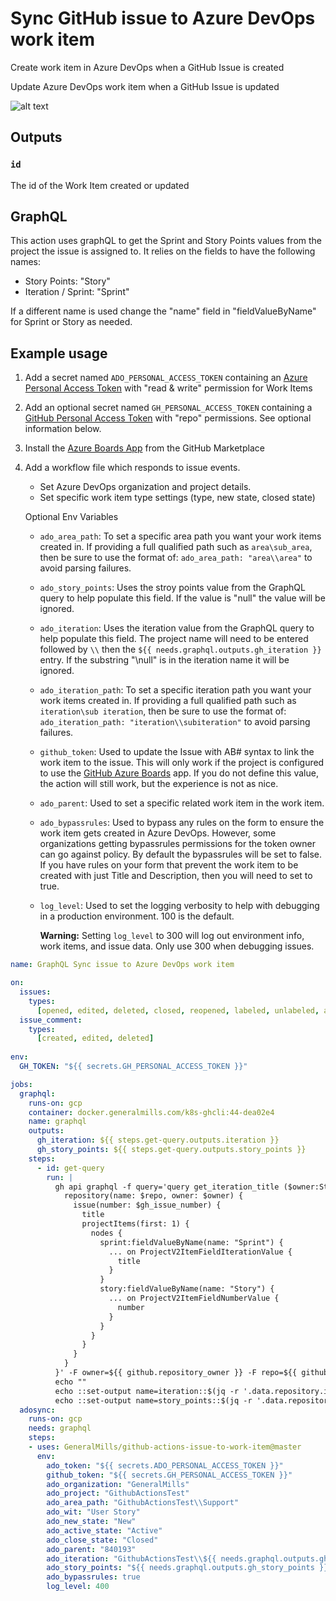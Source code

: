 # Sync GitHub issue to Azure DevOps work item

Create work item in Azure DevOps when a GitHub Issue is created

Update Azure DevOps work item when a GitHub Issue is updated

![alt text](./assets/demo.gif "animated demo")

## Outputs

### `id`

The id of the Work Item created or updated

## GraphQL
This action uses graphQL to get the Sprint and Story Points values from the project the issue is assigned to.  It relies on the fields to have the following names:
- Story Points: "Story"
- Iteration / Sprint: "Sprint"

If a different name is used change the "name" field in "fieldValueByName" for Sprint or Story as needed.

## Example usage

1. Add a secret named `ADO_PERSONAL_ACCESS_TOKEN` containing an [Azure Personal Access Token](https://docs.microsoft.com/en-us/azure/devops/organizations/accounts/use-personal-access-tokens-to-authenticate) with "read & write" permission for Work Items

2. Add an optional secret named `GH_PERSONAL_ACCESS_TOKEN` containing a [GitHub Personal Access Token](https://help.github.com/en/enterprise/2.17/user/github/authenticating-to-github/creating-a-personal-access-token-for-the-command-line) with "repo" permissions. See optional information below.

3. Install the [Azure Boards App](https://github.com/marketplace/azure-boards) from the GitHub Marketplace

4. Add a workflow file which responds to issue events.

   - Set Azure DevOps organization and project details.
   - Set specific work item type settings (type, new state, closed state)

   Optional Env Variables

   - `ado_area_path`: To set a specific area path you want your work items created in. If providing a full qualified path such as `area\sub_area`, then be sure to use the format of: `ado_area_path: "area\\area"` to avoid parsing failures.
   - `ado_story_points`:  Uses the stroy points value from the GraphQL query to help populate this field.  If the value is "null" the value will be ignored.
   - `ado_iteration`: Uses the iteration value from the GraphQL query to help populate this field.  The project name will need to be entered followed by `\\` then the `${{ needs.graphql.outputs.gh_iteration }}` entry.  If the substring "\\null" is in the iteration name it will be ignored.
   - `ado_iteration_path`: To set a specific iteration path you want your work items created in. If providing a full qualified path such as `iteration\sub iteration`, then be sure to use the format of: `ado_iteration_path: "iteration\\subiteration"` to avoid parsing failures.
   - `github_token`: Used to update the Issue with AB# syntax to link the work item to the issue. This will only work if the project is configured to use the [GitHub Azure Boards](https://github.com/marketplace/azure-boards) app. If you do not define this value, the action will still work, but the experience is not as nice.
   - `ado_parent`: Used to set a specific related work item in the work item.
   - `ado_bypassrules`: Used to bypass any rules on the form to ensure the work item gets created in Azure DevOps. However, some organizations getting bypassrules permissions for the token owner can go against policy. By default the bypassrules will be set to false. If you have rules on your form that prevent the work item to be created with just Title and Description, then you will need to set to true.
   - `log_level`: Used to set the logging verbosity to help with debugging in a production environment. 100 is the default. 

     **Warning:** Setting `log_level` to 300 will log out environment info, work items, and issue data. Only use 300 when debugging issues.

```yaml
name: GraphQL Sync issue to Azure DevOps work item

on:
  issues:
    types:
      [opened, edited, deleted, closed, reopened, labeled, unlabeled, assigned]
  issue_comment:
    types:
      [created, edited, deleted]
      
env:
  GH_TOKEN: "${{ secrets.GH_PERSONAL_ACCESS_TOKEN }}"

jobs:
  graphql:
    runs-on: gcp
    container: docker.generalmills.com/k8s-ghcli:44-dea02e4
    name: graphql
    outputs:
      gh_iteration: ${{ steps.get-query.outputs.iteration }}
      gh_story_points: ${{ steps.get-query.outputs.story_points }}
    steps:
      - id: get-query
        run: |
          gh api graphql -f query='query get_iteration_title ($owner:String!, $repo:String!, $gh_issue_number:Int!) {
            repository(name: $repo, owner: $owner) {
              issue(number: $gh_issue_number) {
                title
                projectItems(first: 1) {
                  nodes {
                    sprint:fieldValueByName(name: "Sprint") {
                      ... on ProjectV2ItemFieldIterationValue {
                        title
                      }
                    }
                    story:fieldValueByName(name: "Story") {
                      ... on ProjectV2ItemFieldNumberValue {
                        number
                      }
                    }
                  }
                }
              }
            }
          }' -F owner=${{ github.repository_owner }} -F repo=${{ github.event.repository.name }} -F gh_issue_number=${{ github.event.issue.number }} > result.json
          echo ""
          echo ::set-output name=iteration::$(jq -r '.data.repository.issue.projectItems.nodes[0].sprint.title' result.json)
          echo ::set-output name=story_points::$(jq -r '.data.repository.issue.projectItems.nodes[0].story.number' result.json)
  adosync:
    runs-on: gcp
    needs: graphql
    steps:    
    - uses: GeneralMills/github-actions-issue-to-work-item@master
      env:
        ado_token: "${{ secrets.ADO_PERSONAL_ACCESS_TOKEN }}"
        github_token: "${{ secrets.GH_PERSONAL_ACCESS_TOKEN }}"
        ado_organization: "GeneralMills"
        ado_project: "GithubActionsTest"
        ado_area_path: "GithubActionsTest\\Support"
        ado_wit: "User Story"
        ado_new_state: "New"
        ado_active_state: "Active"
        ado_close_state: "Closed"
        ado_parent: "840193"
        ado_iteration: "GithubActionsTest\\${{ needs.graphql.outputs.gh_iteration }}"
        ado_story_points: "${{ needs.graphql.outputs.gh_story_points }}"
        ado_bypassrules: true
        log_level: 400 
```
